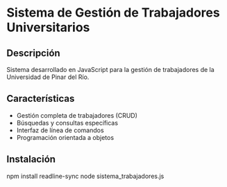 # Sistema de Gestión de Trabajadores Universitarios

## Descripción
Sistema desarrollado en JavaScript para la gestión de trabajadores de la Universidad de Pinar del Río.

## Características
- Gestión completa de trabajadores (CRUD)
- Búsquedas y consultas específicas
- Interfaz de línea de comandos
- Programación orientada a objetos

## Instalación

npm install readline-sync
node sistema_trabajadores.js
